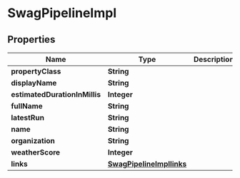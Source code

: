
# SwagPipelineImpl

## Properties
Name | Type | Description | Notes
------------ | ------------- | ------------- | -------------
**propertyClass** | **String** |  |  [optional]
**displayName** | **String** |  |  [optional]
**estimatedDurationInMillis** | **Integer** |  |  [optional]
**fullName** | **String** |  |  [optional]
**latestRun** | **String** |  |  [optional]
**name** | **String** |  |  [optional]
**organization** | **String** |  |  [optional]
**weatherScore** | **Integer** |  |  [optional]
**links** | [**SwagPipelineImpllinks**](SwagPipelineImpllinks.md) |  |  [optional]



